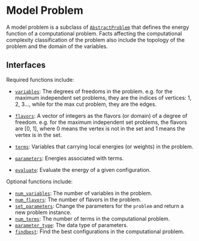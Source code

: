 # Model Problem

A model problem is a subclass of [`AbstractProblem`](@ref) that defines the energy function of a computational problem.
Facts affecting the computational complexity classification of the problem also include the topology of the problem and the domain of the variables.

## Interfaces
Required functions include:
- [`variables`](@ref): The degrees of freedoms in the problem.
    e.g. for the maximum independent set problems, they are the indices of vertices: 1, 2, 3...,
    while for the max cut problem, they are the edges.
- [`flavors`](@ref): A vector of integers as the flavors (or domain) of a degree of freedom.
    e.g. for the maximum independent set problems, the flavors are [0, 1], where 0 means the vertex is not in the set and 1 means the vertex is in the set.

- [`terms`](@ref): Variables that carrying local energies (or weights) in the problem.
- [`parameters`](@ref): Energies associated with terms.

- [`evaluate`](@ref): Evaluate the energy of a given configuration.

Optional functions include:
- [`num_variables`](@ref): The number of variables in the problem.
- [`num_flavors`](@ref): The number of flavors in the problem.
- [`set_parameters`](@ref): Change the parameters for the `problem` and return a new problem instance.
- [`num_terms`](@ref): The number of terms in the computational problem.
- [`parameter_type`](@ref): The data type of parameters.
- [`findbest`](@ref): Find the best configurations in the computational problem.
